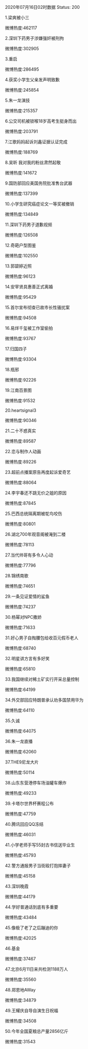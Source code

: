 2020年07月16日02时数据
Status: 200

1.梁爽被小三

微博热度:462117

2.深圳下药男子涉嫌强奸被刑拘

微博热度:302905

3.重启

微博热度:286495

4.获奖小学生父亲发声明致歉

微博热度:245854

5.朱一龙演技

微博热度:215357

6.公交司机被锁喉18岁高考生挺身而出

微博热度:203791

7.江歌妈妈起诉刘鑫证据认证完成

微博热度:188769

8.吴昕 我对我的粉丝肃然起敬

微博热度:141672

9.国防部回应美国务院批准售台武器

微博热度:137399

10.小学生研究癌症论文一等奖被撤销

微博热度:134849

11.深圳下药男子道歉视频

微博热度:126508

12.奇葩户型图鉴

微博热度:102550

13.郭碧婷近照

微博热度:96123

14.安宰贤具惠善正式离婚

微博热度:95429

15.首尔宣布彻查已故市长性骚扰案

微博热度:94508

16.易烊千玺被工作室偷拍

微博热度:93767

17.归国四子

微博热度:93304

18.瓶邪

微博热度:92226

19.江南百景图

微博热度:91532

20.heartsignal3

微博热度:90346

21.二十不惑真实

微博热度:89587

22.恋与制作人动画

微博热度:89226

23.超前点播案原告再度起诉爱奇艺

微博热度:88064

24.李宇春还不跳无价之姐的原因

微博热度:87845

25.巴西总统隔离期被鸵鸟咬伤

微博热度:80801

26.湖北700年观音阁被淹到二楼

微博热度:78113

27.当代帅哥有多令人心动

微博热度:77796

28.锦绣南歌

微博热度:74651

29.一条见证爱情的鲨鱼

微博热度:74237

30.杨幂对NPC撒娇

微博热度:71633

31.好心男子自掏腰包给收百元假币老人

微博热度:68740

32.明星讲方言有多好笑

微博热度:65810

33.我国继续对稀土矿实行开采总量控制

微博热度:64199

34.外交部回应特朗普承认劝多国禁用华为

微博热度:64110

35.久诚

微博热度:64075

36.朱一龙直播

微博热度:62060

37.THE9尼龙大片

微博热度:50114

38.山东东营港停车场油罐车爆炸

微博热度:49233

39.卡塔尔世界杯赛程公布

微博热度:47759

40.腾讯回应QQ冻结

微博热度:46031

41.小学老师手写55封古书信送毕业生

微博热度:45793

42.警方通报男子当街殴打抱摔妻子

微博热度:45158

43.深圳晚霞

微博热度:44179

44.学好普通话到底有多重要

微博热度:43484

45.像极了老了之后蹦迪的你

微博热度:42025

46.基金

微博热度:37467

47.北京6月11日来共检测1188万人

微博热度:35560

48.郑恩地AWay

微博热度:34879

49.王耀庆自导自演生日祝福

微博热度:34508

50.今年全国夏粮总产量2856亿斤

微博热度:31543

